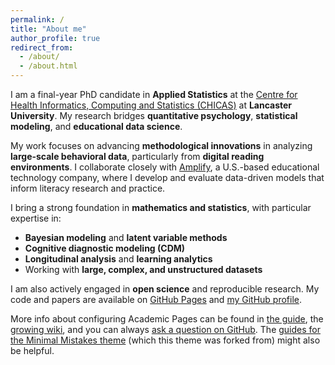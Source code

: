 ```yaml
---
permalink: /
title: "About me"
author_profile: true
redirect_from: 
  - /about/
  - /about.html
---
```


I am a final-year PhD candidate in **Applied Statistics** at the [Centre for Health Informatics, Computing and Statistics (CHICAS)](https://www.lancaster.ac.uk/chicas/) at **Lancaster University**. My research bridges **quantitative psychology**, **statistical modeling**, and **educational data science**.

My work focuses on advancing **methodological innovations** in analyzing **large-scale behavioral data**, particularly from **digital reading environments**. I collaborate closely with [Amplify](https://amplify.com/), a U.S.-based educational technology company, where I develop and evaluate data-driven models that inform literacy research and practice.

I bring a strong foundation in **mathematics and statistics**, with particular expertise in:
- **Bayesian modeling** and **latent variable methods**
- **Cognitive diagnostic modeling (CDM)**
- **Longitudinal analysis** and **learning analytics**
- Working with **large, complex, and unstructured datasets**

I am also actively engaged in **open science** and reproducible research. My code and papers are available on [GitHub Pages](https://pages.github.com/) and [my GitHub profile](https://github.com/Yawen-Ma).

More info about configuring Academic Pages can be found in [the guide](https://academicpages.github.io/markdown/), the [growing wiki](https://github.com/academicpages/academicpages.github.io/wiki), and you can always [ask a question on GitHub](https://github.com/academicpages/academicpages.github.io/discussions). The [guides for the Minimal Mistakes theme](https://mmistakes.github.io/minimal-mistakes/docs/configuration/) (which this theme was forked from) might also be helpful.
